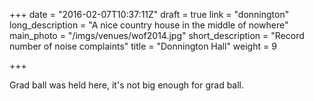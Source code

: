 +++
date = "2016-02-07T10:37:11Z"
draft = true
link = "donnington"
long_description = "A nice country house in the middle of nowhere"
main_photo = "/imgs/venues/wof2014.jpg"
short_description = "Record number of noise complaints"
title = "Donnington Hall"
weight = 9

+++

Grad ball was held here, it's not big enough for grad ball.
